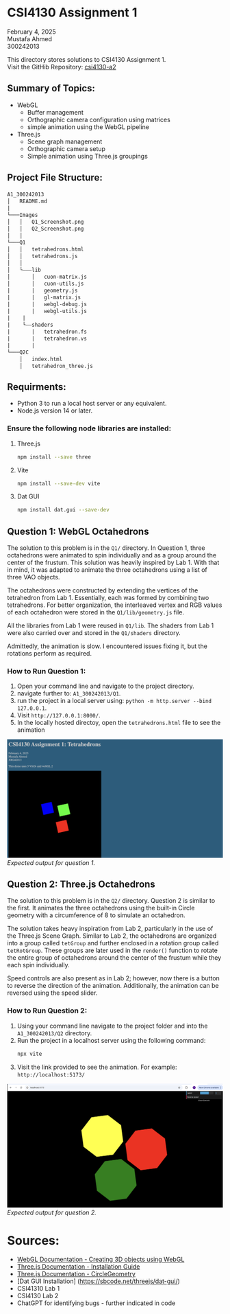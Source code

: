 # CSI4130 Assignment 1

February 4, 2025<br>
Mustafa Ahmed<br>
300242013<br>

This directory stores solutions to CSI4130 Assignment 1.<br>
Visit the GitHib Repository: [csi4130-a2](https://github.com/mustafa-ahmed1118/csi4130-a1.git)

## Summary of Topics:

- WebGL
  - Buffer management
  - Orthographic camera configuration using matrices
  - simple animation using the WebGL pipeline
- Three.js
  - Scene graph management
  - Orthographic camera setup
  - Simple animation using Three.js groupings

## Project File Structure:

```
A1_300242013
│   README.md
|
└───Images
│   │   Q1_Screenshot.png
│   │   Q2_Screenshot.png
│   │
└───Q1
│   │   tetrahedrons.html
│   │   tetrahedrons.js
│   │
│   └–––lib
│       │   cuon-matrix.js
│       │   cuon-utils.js
|       |   geometry.js
|       |   gl-matrix.js
|       |   webgl-debug.js
|       |   webgl-utils.js
|    |
|    └––shaders
|       |   tetrahedron.fs
|       |   tetrahedron.vs
|       |
└───Q2C
    │   index.html
    │   tetrahedron_three.js
```

## Requirments:

- Python 3 to run a local host server or any equivalent.
- Node.js version 14 or later.

### Ensure the following node libraries are installed:

1. Three.js

   ```bash
   npm install --save three
   ```

2. Vite

   ```bash
   npm install --save-dev vite
   ```

3. Dat GUI
   ```bash
   npm install dat.gui --save-dev
   ```

## Question 1: WebGL Octahedrons

The solution to this problem is in the `Q1/` directory. In Question 1, three octahedrons were animated to spin individually and as a group around the center of the frustum. This solution was heavily inspired by Lab 1. With that in mind, it was adapted to animate the three octahedrons using a list of three VAO objects.<br>

The octahedrons were constructed by extending the vertices of the tetrahedron from Lab 1. Essentially, each was formed by combining two tetrahedrons. For better organization, the interleaved vertex and RGB values of each octahedron were stored in the `Q1/lib/geometry.js` file.<br>

All the libraries from Lab 1 were reused in `Q1/lib`. The shaders from Lab 1 were also carried over and stored in the `Q1/shaders` directory.<br>

Admittedly, the animation is slow. I encountered issues fixing it, but the rotations perform as required.<br>

### How to Run Question 1:

1. Open your command line and navigate to the project directory.
2. navigate further to: `A1_300242013/Q1`.
3. run the project in a local server using: `python -m http.server --bind 127.0.0.1`.
4. Visit `http://127.0.0.1:8000/`.
5. In the locally hosted directoy, open the `tetrahedrons.html` file to see the animation

![alt text](./Images/Q1_Screenshot.png)
_Expected output for question 1._

## Question 2: Three.js Octahedrons

The solution to this problem is in the `Q2/` directory. Question 2 is similar to the first. It animates the three octahedrons using the built-in Circle geometry with a circumference of 8 to simulate an octahedron.<br>

The solution takes heavy inspiration from Lab 2, particularly in the use of the Three.js Scene Graph. Similar to Lab 2, the octahedrons are organized into a group called `tetGroup` and further enclosed in a rotation group called `tetRotGroup`. These groups are later used in the `render()` function to rotate the entire group of octahedrons around the center of the frustum while they each spin individually.<br>

Speed controls are also present as in Lab 2; however, now there is a button to reverse the direction of the animation. Additionally, the animation can be reversed using the speed slider.<br>

### How to Run Question 2:

1. Using your command line navigate to the project folder and into the `A1_300242013/Q2` directory.
2. Run the project in a localhost server using the following command:
   ```bash
   npx vite
   ```
3. Visit the link provided to see the animation. For example: `http://localhost:5173/`

![alt text](./Images/Q2_Screenshot.png)
_Expected output for question 2._

# Sources:

- [WebGL Documentation - Creating 3D objects using WebGL](https://developer.mozilla.org/en-US/docs/Web/API/WebGL_API/Tutorial/Creating_3D_objects_using_WebGL)
- [Three.js Documentation - Installation Guide](https://threejs.org/docs/index.html#manual/en/introduction/Installation)
- [Three.js Documentation - CircleGeometry](https://threejs.org/docs/#api/en/geometries/CircleGeometry)
- [Dat GUI Installation] (https://sbcode.net/threejs/dat-gui/)
- CSI41310 Lab 1
- CSI4130 Lab 2
- ChatGPT for identifying bugs - further indicated in code
